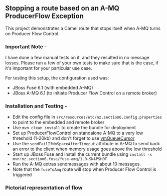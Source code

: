 ## Stopping a route based on an A-MQ ProducerFlow Exception
 This project demonstrates a Camel route that stops itself when A-MQ turns on Producer Flow Control.

### Important Note -
I have done a few manual tests on it, and they resulted in no message losses. Please run a few of your own tests to make sure that is the case, if it's important for your particular use case.

For testing this setup, the configuration used was:

* JBoss Fuse 6.1 (with embedded A-MQ)
* JBoss A-MQ 6.1 (to initiate Producer Flow Control on a remote broker)

### Installation and Testing -

 * Edit the config file in `src/resources/etc/nz.section6.config.properties` to point to the embedded and remote broker
 * Use `mvn clean install` to create the bundle for deployment
 * Set up ProducerFlowControl on standalone A-MQ to a very low threshold (1-20kb) and don't forget to use [vmQueueCursor](http://activemq.apache.org/producer-flow-control.html)
 * Use the `sendFailIfNoSpaceAfterTimeout` attribute in A-MQ to send back an error to the client when memory usage goes above the low threshold
 * Start up JBoss Fuse and install the current bundle using `install -s mvn:nz.section6.fuse/fuse-amq/1.0-SNAPSHOT`
 * Run the A-MQ extras sendmessages with about 10 messages.
 * Note that the `fuseToAmq` route will stop when Producer Flow Control is triggered

### Pictorial representation of flow
